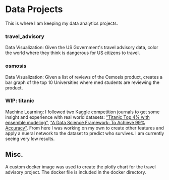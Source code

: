 # Data Projects
This is where I am keeping my data analytics projects. 

### travel_advisory
Data Visualization: Given the US Government's travel advisory data, color the world where they 
think is dangerous for US citizens to travel.

### osmosis
Data Visualization: Given a list of reviews of the Osmosis product, creates a bar graph of the 
top 10 Universities where med students are reviewing the product.

### WIP: titanic
Machine Learning: I followed two Kaggle competition journals to get some
insight and experience with real world datasets: ["Titanic Top 4% with ensemble
modeling"](https://www.kaggle.com/yassineghouzam/titanic-top-4-with-ensemble-modeling),
["A Data Science Framework: To Achieve 99% Accuracy"](https://www.kaggle.com/ldfreeman3/a-data-science-framework-to-achieve-99-accuracy). 
From here I was working on my own to create other features and apply a nueral 
network to the dataset to predict who survives. I am currently seeing very low 
results.

## Misc.
A custom docker image was used to create the plotly chart for the travel 
advisory project. The docker file is included in the docker directory.